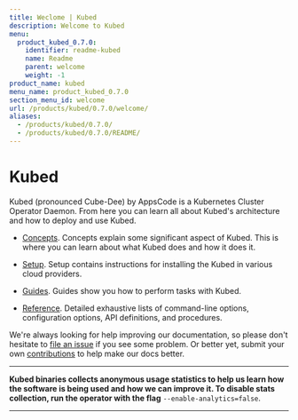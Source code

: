 ```yaml
---
title: Weclome | Kubed
description: Welcome to Kubed
menu:
  product_kubed_0.7.0:
    identifier: readme-kubed
    name: Readme
    parent: welcome
    weight: -1
product_name: kubed
menu_name: product_kubed_0.7.0
section_menu_id: welcome
url: /products/kubed/0.7.0/welcome/
aliases:
  - /products/kubed/0.7.0/
  - /products/kubed/0.7.0/README/
---
```


# Kubed
Kubed (pronounced Cube-Dee) by AppsCode is a Kubernetes Cluster Operator Daemon. From here you can learn all about Kubed's architecture and how to deploy and use Kubed.

- [Concepts](/products/kubed/0.7.0/concepts/). Concepts explain some significant aspect of Kubed. This is where you can learn about what Kubed does and how it does it.

- [Setup](/products/kubed/0.7.0/setup/). Setup contains instructions for installing
  the Kubed in various cloud providers.

- [Guides](/products/kubed/0.7.0/guides/). Guides show you how to perform tasks with Kubed.

- [Reference](/products/kubed/0.7.0/reference/). Detailed exhaustive lists of
command-line options, configuration options, API definitions, and procedures.

We're always looking for help improving our documentation, so please don't hesitate to [file an issue](https://github.com/appscode/kubed/issues/new) if you see some problem. Or better yet, submit your own [contributions](/products/kubed/0.7.0/CONTRIBUTING) to help
make our docs better.

---

**Kubed binaries collects anonymous usage statistics to help us learn how the software is being used and how we can improve it. To disable stats collection, run the operator with the flag** `--enable-analytics=false`.

---
